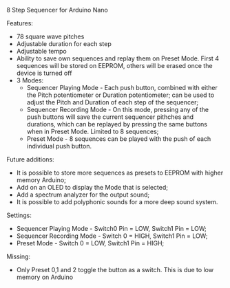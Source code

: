  8 Step Sequencer for Arduino Nano

 Features:

  - 78 square wave pitches
  - Adjustable duration for each step
  - Adjustable tempo
  - Ability to save own sequences and replay them on Preset Mode. First 4 sequences will be stored on EEPROM, others will be
  erased once the device is turned off
  - 3 Modes:
    - Sequencer Playing Mode - Each push button, combined with either the Pitch potentiometer or Duration potentiometer;
    can be used to adjust the Pitch and Duration of each step of the sequencer;
    - Sequencer Recording Mode - On this mode, pressing any of the push buttons will save the current sequencer pithches and durations,
    which can be replayed by pressing the same buttons when in Preset Mode. Limited to 8 sequences;
    - Preset Mode - 8 sequences can be played with the push of each individual push button.

 Future additions:

  - It is possible to store more sequences as presets to EEPROM with higher memory Arduino;
  - Add on an OLED to display the Mode that is selected;
  - Add a spectrum analyzer for the output sound;
  - It is possible to add polyphonic sounds for a more deep sound system.

 Settings:

  - Sequencer Playing Mode - Switch0 Pin = LOW, Switch1 Pin = LOW;
  - Sequencer Recording Mode - Switch 0 = HIGH, Switch1 Pin = LOW;
  - Preset Mode - Switch 0 = LOW, Switch1 Pin = HIGH;

  Missing:

  - Only Preset 0,1 and 2 toggle the button as a switch. This is due to low memory on Arduino
  
